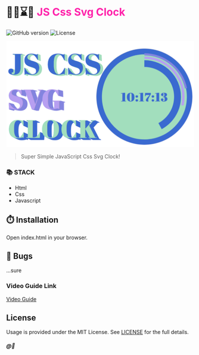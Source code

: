# 🏋️‍♂️⌛🥇 <span style="color:#f2a">JS Css Svg Clock</span>


![GitHub version](https://img.shields.io/badge/version-v1.0.0-blue.svg)
![License](https://img.shields.io/github/license/yilber/readme-boilerplate.svg)


<!-- ## Background -->

![image](./imgs/front.png)

> Super Simple JavaScript Css Svg Clock!

### 📚 STACK
- Html
- Css
- Javascript


## ⏱️ Installation

Open index.html in your browser.

## 🐛 Bugs

...sure

### Video Guide Link
    
[Video Guide](https://youtu.be/pxDydQk47FM)

## License

Usage is provided under the MIT License. See [LICENSE](https://github.com/Yilber/readme-boilerplate/blob/master/LICENSE) for the full details.

##### @🥋